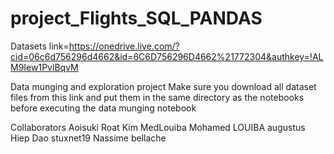 # project_Flights_SQL_PANDAS

Datasets link=https://onedrive.live.com/?cid=06c6d756296d4662&id=6C6D756296D4662%21772304&authkey=!ALM9Iew1PvlBqvM

Data munging and exploration project 
Make sure you download all dataset files from this link and put them in the 
same directory as the notebooks before executing the data munging notebook



Collaborators 
Aoisuki Roat Kim
MedLouiba Mohamed LOUIBA
augustus Hiep Dao
stuxnet19 Nassime bellache

